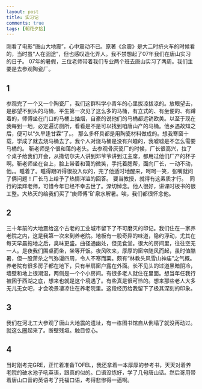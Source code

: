 ```yaml
---
layout: post
title: 实习记
comments: true
tags: [朝花夕拾]
---
```


刚看了电影“唐山大地震”，心中震动不已。原著《余震》是大二时挤火车的时候看的，当时虽“人在囧途”，但也感叹造化弄人。我不禁想起了07年我们在唐山实习的日子。
07年的暑假，三位老师带着我们专业两个班去唐山实习了两周。我们主要是去参观陶瓷厂。

## 1

参观完了一个又一个陶瓷厂，我们这群科学小青年的心里拔凉拔凉的。放眼望去，是那望不到头的马桶，平生第一次见了这么多的马桶，有立式的、有坐便的、有蹲着的，师傅坐在门口的马桶上抽烟，自豪的说他们的马桶都远销欧美。以至于现在我每到一地，必定遍访厕所，看看是不是可以找到咱唐山产的马桶。他乡遇故知之后，便可以“久旱逢甘霖”了。。
那么多杯具都是用陶瓷材料做成的。想我寒窗十载，学成了就去烧马桶去了。我个人对烧马桶是没有兴趣的，我嘘嘘是不怎么需要马桶的。
靳老师是个很和蔼的老头。去参观骨灰瓷厂的时候，厂长很高兴，拉了个桌子给我们开会，从撒切尔夫人讲到邓爷爷讲到江主席，都用过他们厂产的杯子啊。靳老师坐在台上，脸上带着和蔼的微笑，手托着腮帮，面向厂长，一动不动，他。。睡着了。睡得跟听得很投入似的，完了他适时地醒来，呵呵一笑，张嘴就问了俩问题！厂长马上给予了热情洋溢的回答。
要当教授，就得有这素质才行。 
同行的梁辉老师，可惜今年已经不幸去世了。深切悼念。他人很好，讲课时板书的很工整。大热天的给我们买了“庚师傅”矿泉水解暑。唉，我们都很怀念他。

## 2

三十年前的大地震给这个古老的工业城市留下了不可磨灭的印记。我们住在一家养老院之内，这是我第一次来到养老院。地板有一股奇异的味道，隐约浮动，尤其在每天早晨拖地之后，臭味更盛。曲径通幽处，但见食堂。很大的房间里，往往空无一人。是夜我们围桌而坐，坐等开饭。夜风吹来，厚厚的窗帘随风而起，虽时值酷暑，但一股萧杀之气弥漫四周，令人不寒而栗。颇有“林教头风雪山神庙”之气概。
养老院有很多房子都在地下，只有半扇窗户露在外面。长不见头的过道黑暗阴冷，墙壁和地上很潮湿，两侧是一个个小房间。有很多老人就住在里面。想当年任我行被困于西湖之底，想来也就是这个境遇了。有些真是很可怜的。想来那些老人大多无儿无女吧，才会晚景凄凉住在养老院里。这段经历给我留下了极其深刻的印象。

## 3

我们在河北工大参观了唐山大地震的遗址，有一栋图书馆自从倒塌了就没再动过。就这么圈起来了。断壁残垣。触目惊心。

## 4

当时刚考完GRE，正忙着准备TOFEL，我还拿着一本厚厚的参考书，天天对着养老院的破水池子吼英语，跟真的似的。口语没练好，学了几句唐山话。然后哥用带着唐山口音的英语考了托福口语，考得悲惨得一逼啊。